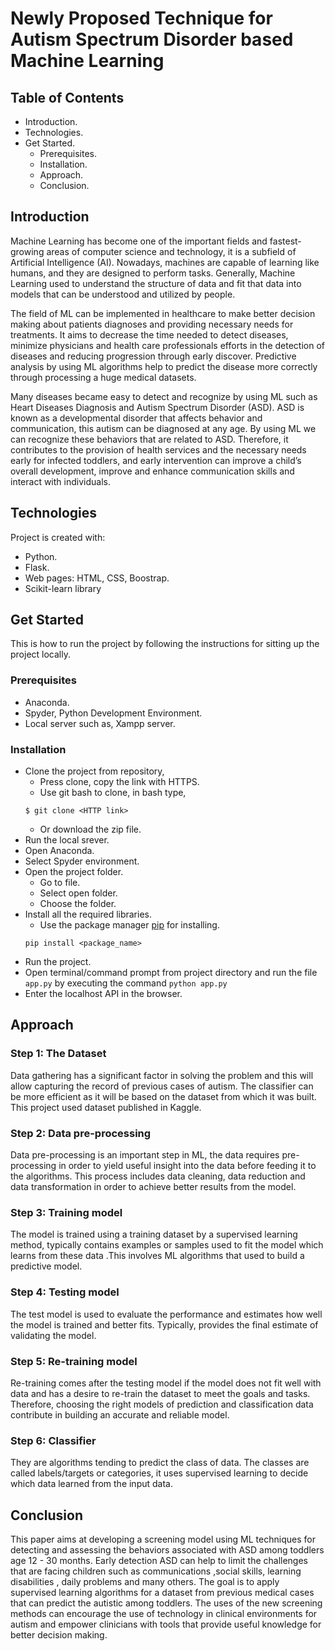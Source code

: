 # Newly Proposed Technique for Autism Spectrum Disorder based Machine Learning  

## Table of Contents
- Introduction.
- Technologies.
- Get Started.
  - Prerequisites.
  - Installation.
  - Approach.
  - Conclusion.

## Introduction
Machine Learning has become one of the important fields and fastest-growing areas of computer science and technology, it is a subfield of Artificial Intelligence (AI). Nowadays, machines are capable of learning like humans, and they are designed to perform tasks. Generally, Machine Learning used to understand the structure of data and fit that data into models that can be understood and utilized by people.

The field of ML can be implemented in healthcare to make better decision making about patients diagnoses and providing necessary needs for treatments. It aims to decrease the time needed to detect diseases, minimize physicians and health care professionals efforts in the detection of diseases and reducing progression through early discover. Predictive analysis by using ML algorithms help to predict the disease more correctly through processing a huge medical datasets.

Many diseases became easy to detect and recognize by using ML such as Heart Diseases Diagnosis and Autism Spectrum Disorder (ASD). ASD is known as a developmental disorder that affects behavior and communication, this autism can be diagnosed at any age. By using ML we can recognize these behaviors that are related to ASD. Therefore, it contributes to the provision of health services and the necessary needs early for infected toddlers, and early intervention can improve a child’s overall development, improve and enhance communication skills and interact with individuals.

## Technologies
Project is created with:
- Python.
- Flask.
- Web pages: HTML, CSS, Boostrap.
- Scikit-learn library

## Get Started
This is how to run the project by following the instructions for sitting up the project locally.
### Prerequisites
- Anaconda.
- Spyder, Python Development Environment.
- Local server such as, Xampp server.
### Installation
- Clone the project from repository,
  - Press clone, copy the link with HTTPS.
  - Use git bash to clone, in bash type,
  ```
  $ git clone <HTTP link>
  ```
  - Or download the zip file.
- Run the local srever.
- Open Anaconda.
- Select Spyder environment.
- Open the project folder.
  - Go to file.
  - Select open folder.
  - Choose the folder.
- Install all the required libraries.
  - Use the package manager [pip](https://pip.pypa.io/en/stable/) for installing.
  ```
  pip install <package_name>
  ```
- Run the project.
- Open terminal/command prompt from project directory and run the file ```app.py``` by executing the command ```python app.py```
- Enter the localhost API in the browser.

## Approach
### Step 1: The Dataset
Data gathering has a significant factor in solving the problem and this will allow capturing the record of previous cases of autism. The classifier can be more efficient as it will be based on the dataset from which it was built. This project used dataset published in Kaggle.
### Step 2: Data pre-processing
Data pre-processing is an important step in ML, the data requires pre-processing in order to yield useful insight into the data before feeding it to the algorithms. This process includes data cleaning, data reduction and data transformation in order to achieve better results from the model.
### Step 3: Training model
The model is trained using a training dataset by a supervised learning method, typically contains examples or samples used to fit the model which learns from these data .This involves ML algorithms that used to build a predictive model.
### Step 4: Testing model
The test model is used to evaluate the performance and estimates how well the model is trained and better fits. Typically, provides the final estimate of validating the model.
### Step 5: Re-training model
Re-training comes after the testing model if the model does not fit well with data and has a desire to re-train the dataset to meet the goals and tasks. Therefore, choosing the right models of prediction and classification data contribute in building an accurate and reliable model.
### Step 6: Classifier
They are algorithms tending to predict the class of data. The classes are called labels/targets or categories, it uses supervised learning to decide which data learned from the input data.

## Conclusion
This paper aims at developing a screening model using ML techniques for detecting and assessing the behaviors associated with ASD among toddlers age 12 - 30 months.  Early detection ASD can help to limit the challenges that are facing children such as communications ,social skills, learning disabilities , daily problems and many others. The goal is to apply supervised learning algorithms for a dataset from previous medical cases that can predict the autistic among toddlers.  The uses of the new screening methods can encourage the use of technology in clinical environments for autism and empower clinicians with tools that provide useful knowledge for better decision making.

